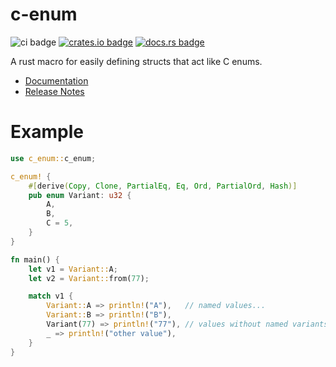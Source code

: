 # c-enum

![ci badge]
[![crates.io badge]](https://crates.io/crates/c-enum)
[![docs.rs badge]](https://docs.rs/c-enum)

[ci badge]: https://img.shields.io/github/actions/workflow/status/phantomical/c-enum/dispatch.yml?branch=main&style=flat-square
[docs.rs badge]: https://img.shields.io/docsrs/c-enum?style=flat-square
[crates.io badge]: https://img.shields.io/crates/v/c-enum?style=flat-square

A rust macro for easily defining structs that act like C enums.

- [Documentation](https://docs.rs/c-enum)
- [Release Notes](https://github.com/phantomical/c-enum/blob/main/CHANGELOG.md)

# Example
```rust
use c_enum::c_enum;

c_enum! {
    #[derive(Copy, Clone, PartialEq, Eq, Ord, PartialOrd, Hash)]
    pub enum Variant: u32 {
        A,
        B,
        C = 5,
    }
}

fn main() {
    let v1 = Variant::A;
    let v2 = Variant::from(77);

    match v1 {
        Variant::A => println!("A"),   // named values...
        Variant::B => println!("B"),
        Variant(77) => println!("77"), // values without named variants also work
        _ => println!("other value"),
    }
}
```
